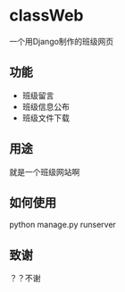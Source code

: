 # classWeb
一个用Django制作的班级网页
## 功能
+ 班级留言
+ 班级信息公布
+ 班级文件下载
## 用途
就是一个班级网站啊
## 如何使用
python manage.py runserver  
## 致谢
？？不谢
